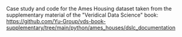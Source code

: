 Case study and code for the Ames Housing dataset taken from the supplementary material of the "Veridical Data Science" book: https://github.com/Yu-Group/vds-book-supplementary/tree/main/python/ames_houses/dslc_documentation